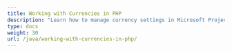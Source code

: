 ```yaml
---
title: Working with Currencies in PHP
description: "Learn how to manage currency settings in Microsoft Project (MPP/XML) files using Aspose.Tasks Java for PHP."
type: docs
weight: 30
url: /java/working-with-currencies-in-php/
---
```

